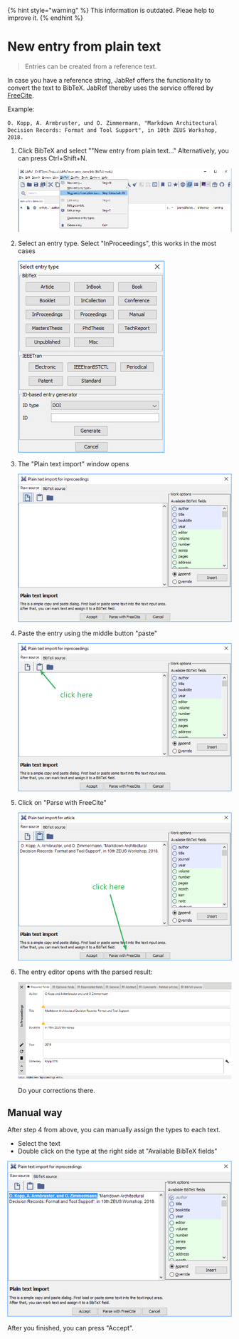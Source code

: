 {% hint style="warning" %}
This information is outdated. Pleae help to improve it.
{% endhint %}

# New entry from plain text

> Entries can be created from a reference text.

In case you have a reference string, JabRef offers the functionality to convert the text to BibTeX. JabRef thereby uses the service offered by [FreeCite](http://freecite.library.brown.edu/).

Example:

```text
O. Kopp, A. Armbruster, und O. Zimmermann, "Markdown Architectural Decision Records: Format and Tool Support", in 10th ZEUS Workshop, 2018.
```

1. Click BibTeX and select ""New entry from plain text..." Alternatively, you can press Ctrl+Shift+N.

   ![Select entry type](../../.gitbook/assets/step1.png)

2. Select an entry type. Select "InProceedings", this works in the most cases

   ![entry type selection](../../.gitbook/assets/step2.png)

3. The "Plain text import" window opens

   ![plain text import](../../.gitbook/assets/step3.png)

4. Paste the entry using the middle button "paste"

   ![paste](../../.gitbook/assets/step4.png)

5. Click on "Parse with FreeCite"

   ![paste](../../.gitbook/assets/step5.png)

6. The entry editor opens with the parsed result:

   ![parsed result](../../.gitbook/assets/step6.png)

   Do your corrections there.

## Manual way

After step 4 from above, you can manually assign the types to each text.

* Select the text
* Double click on the type at the right side at "Available BibTeX fields"

![manual](../../.gitbook/assets/manual.png)

After you finished, you can press "Accept".


